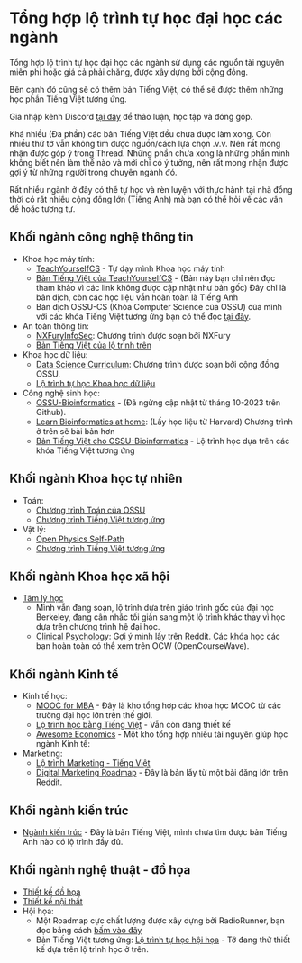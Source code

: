 # Tổng hợp lộ trình tự học đại học các ngành

Tổng hợp lộ trình tự học đại học các ngành sử dụng các nguồn tài nguyên miễn phí hoặc giá cả phải chăng, được xây dựng bởi cộng đồng. 

Bên cạnh đó cũng sẽ có thêm bản Tiếng Việt, có thể sẽ được thêm những học phần Tiếng Việt tương ứng. 

Gia nhập kênh Discord [tại đây](https://discord.gg/4fzTNyP6rC) để thảo luận, học tập và đóng góp.

Khá nhiều (Đa phần) các bản Tiếng Việt đều chưa được làm xong. Còn nhiều thứ tớ vẫn không tìm được nguồn/cách lựa chọn .v.v. Nên rất mong nhận được góp ý trong Thread. Những phần chưa xong là những phần mình không biết nên làm thế nào và mới chỉ có ý tưởng, nên rất mong nhận được gợi ý từ những người trong chuyên ngành đó.

Rất nhiều ngành ở đây có thể tự học và rèn luyện với thực hành tại nhà đồng thời có rất nhiều cộng đồng lớn (Tiếng Anh) mà bạn có thể hỏi về các vấn đề hoặc tương tự.

## Khối ngành công nghệ thông tin

- Khoa học máy tính: 
    + [TeachYourselfCS](https://teachyourselfcs.com/) - Tự dạy mình Khoa học máy tính 
    + [Bản Tiếng Việt của TeachYourselfCS](https://github.com/htdat/TeachYourselfCS-vi/blob/main/README.md) - (Bản này bạn chỉ nên đọc tham khảo vì các link không được cập nhật như bản gốc) Đây chỉ là bản dịch, còn các học liệu vẫn hoàn toàn là Tiếng Anh
    + Bản dịch OSSU-CS (Khóa Computer Science của OSSU) của mình với các khóa Tiếng Việt tương ứng bạn có thể đọc [tại đây](./cntt/khoa-hoc-may-tinh/README.md).
- An toàn thông tin: 
    + [NXFuryInfoSec](https://github.com/TheNXFury/NXFuryInfoSec): Chương trình được soạn bởi NXFury 
    + [Bản Tiếng Việt của lộ trình trên](./cntt/an-toan-thong-tin/README.md)
- Khoa học dữ liệu: 
    + [Data Science Curriculum](https://github.com/ossu/data-science): Chương trình được soạn bởi cộng đồng OSSU.
    + [Lộ trình tự học Khoa học dữ liệu](./cntt/khoa-hoc-du-lieu/README.md)
- Công nghệ sinh học:
    + [OSSU-Bioinformatics](https://github.com/ossu/bioinformatics) - (Đã ngừng cập nhật từ tháng 10-2023 trên Github). 
    + [Learn Bioinformatics at home](https://github.com/harvardinformatics/learning-bioinformatics-at-home):  (Lấy học liệu từ Harvard) Chương trình ở trên sẽ bài bản hơn
    + [Bản Tiếng Việt cho OSSU-Bioinformatics](./cntt/cong-nghe-sinh-hoc/README.md) - Lộ trình học dựa trên các khóa Tiếng Việt tương ứng


## Khối ngành Khoa học tự nhiên

- Toán: 
    + [Chương trình Toán của OSSU](https://github.com/ossu/math)
    + [Chương trình Tiếng Việt tương ứng](./khtn/toan/README.md) 
- Vật lý: 
    + [Open Physics Self-Path](https://github.com/mejbass/Open-Source-Physics-Curicculum)
    + [Chương trình Tiếng Việt tương ứng](./khtn/vat-ly/README.md)

## Khối ngành Khoa học xã hội

- [Tâm lý học](./khxh/tam-ly-hoc/README.md) 
    + Mình vẫn đang soạn, lộ trình dựa trên giáo trình gốc của đại học Berkeley, đang cân nhắc tối giản sang một lộ trình khác thay vì học dựa trên chương trình hệ đại học.
    + [Clinical Psychology](./khxh/tam-ly-hoc/clinical-psychology.md): Gợi ý mình lấy trên Reddit. Các khóa học các bạn hoàn toàn có thể xem trên OCW (OpenCourseWave).

## Khối ngành Kinh tế

- Kinh tế học:
    + [MOOC for MBA](https://github.com/benedictusdps/MOOC-MBA) - Đây là kho tổng hợp các khóa học MOOC từ các trường đại học lớn trên thế giới.
    + [Lộ trình học bằng Tiếng Việt](./kinh-te/kinh-te-hoc/README.md) - Vẫn còn đang thiết kế
    + [Awesome Economics](https://github.com/antontarasenko/awesome-economics) - Một kho tổng hợp nhiều tài nguyên giúp học ngành Kinh tế: 
- Marketing: 
    + [Lộ trình Marketing - Tiếng Việt](./kinh-te/marketing/README.md)
    + [Digital Marketing Roadmap](./kinh-te/marketing/digital-marketing-roadmap.md) - Đây là bản lấy từ một bài đăng lớn trên Reddit.

## Khối ngành kiến trúc
- [Ngành kiến trúc](./ktxd/kien-truc/README.md) - Đây là bản Tiếng Việt, mình chưa tìm được bản Tiếng Anh nào có lộ trình đầy đủ.

## Khối ngành nghệ thuật - đồ họa
- [Thiết kế đồ họa](./nghe-thuat-do-hoa/thiet-ke-do-hoa/README.md)
- [Thiết kế nội thất](./nghe-thuat-do-hoa/thiet-ke-noi-that/README.md)
- Hội họa: 
    + Một Roadmap cực chất lượng được xây dựng bởi RadioRunner, bạn đọc bằng cách [bấm vào đây](https://www.brendanmeachen.com/soloartist)
    + Bản Tiếng Việt tương ứng: [Lộ trình tự học hội họa](./nghe-thuat-do-hoa/hoi-hoa/README.md) - Tớ đang thử thiết kế dựa trên lộ trình học ở trên.